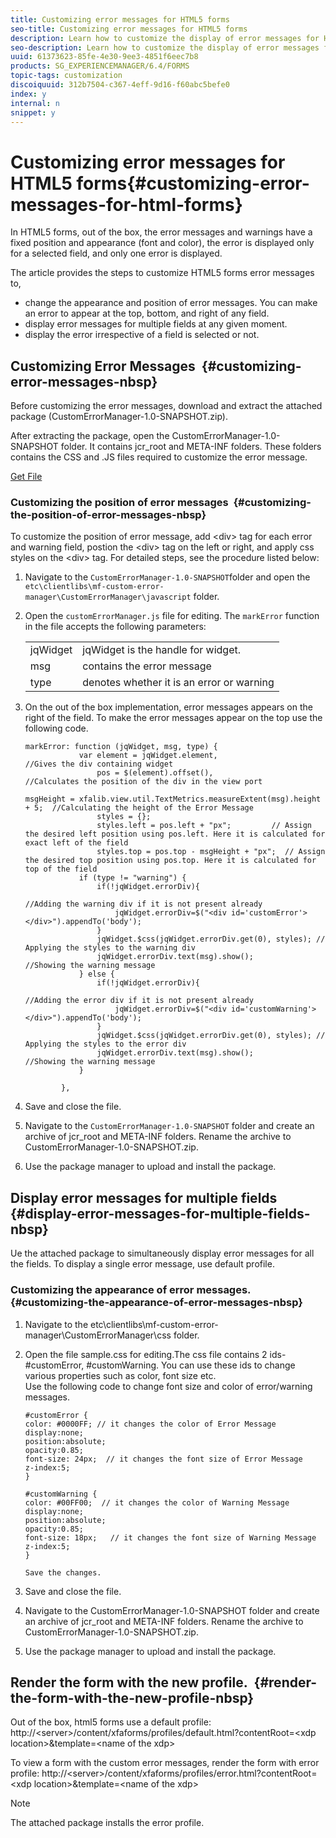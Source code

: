 ```yaml
---
title: Customizing error messages for HTML5 forms
seo-title: Customizing error messages for HTML5 forms
description: Learn how to customize the display of error messages for HTML5 forms including how to change their position and appearance.
seo-description: Learn how to customize the display of error messages for HTML5 forms including how to change their position and appearance.
uuid: 61373623-85fe-4e30-9ee3-4851f6eec7b8
products: SG_EXPERIENCEMANAGER/6.4/FORMS
topic-tags: customization
discoiquuid: 312b7504-c367-4eff-9d16-f60abc5befe0
index: y
internal: n
snippet: y
---
```


# Customizing error messages for HTML5 forms{#customizing-error-messages-for-html-forms}

In HTML5 forms, out of the box, the error messages and warnings have a fixed position and appearance (font and color), the error is displayed only for a selected field, and only one error is displayed.

The article provides the steps to customize HTML5 forms error messages to,

* change the appearance and position of error messages. You can make an error to appear at the top, bottom, and right of any field. 
* display error messages for multiple fields at any given moment. 
* display the error irrespective of a field is selected or not.

## Customizing Error Messages&nbsp; {#customizing-error-messages-nbsp}

Before customizing the error messages, download and extract the attached package (CustomErrorManager-1.0-SNAPSHOT.zip). 

After extracting the package, open the CustomErrorManager-1.0-SNAPSHOT folder. It contains jcr_root and META-INF folders. These folders contains the CSS and .JS files required to customize the error message.

[Get File](assets/customerrormanager-1.0-snapshot.zip)

### Customizing the position of error messages&nbsp; {#customizing-the-position-of-error-messages-nbsp}

To customize the position of error message, add &lt;div&gt; tag for each error and warning field, postion the &lt;div&gt; tag on the left or right, and apply css styles on the &lt;div&gt; tag. For detailed steps, see the procedure listed below:

1. Navigate to the `CustomErrorManager-1.0-SNAPSHOT`folder and open the `etc\clientlibs\mf-custom-error-manager\CustomErrorManager\javascript` folder.
1. Open the `customErrorManager.js` file for editing. The `markError` function in the file accepts the following parameters: 

   |   |  |
   |---|---|
   | jqWidget | jqWidget is the handle for widget. |
   | msg  |contains the error message |
   | type  |denotes whether it is an error or warning |

1. On the out of the box implementation, error messages appears on the right of the field. To make the error messages appear on the top use the following code.

   ```
   markError: function (jqWidget, msg, type) {
               var element = jqWidget.element,                                //Gives the div containing widget
                   pos = $(element).offset(),                          //Calculates the position of the div in the view port
                                                                   msgHeight = xfalib.view.util.TextMetrics.measureExtent(msg).height + 5;  //Calculating the height of the Error Message
                   styles = {};
                   styles.left = pos.left + "px";         // Assign the desired left position using pos.left. Here it is calculated for exact left of the field 
                   styles.top = pos.top - msgHeight + "px";  // Assign the desired top position using pos.top. Here it is calculated for top of the field 
               if (type != "warning") {
                   if(!jqWidget.errorDiv){
                                                                                   //Adding the warning div if it is not present already
                       jqWidget.errorDiv=$("<div id='customError'></div>").appendTo('body');
                   }
                   jqWidget.$css(jqWidget.errorDiv.get(0), styles); // Applying the styles to the warning div
                   jqWidget.errorDiv.text(msg).show();                     //Showing the warning message
               } else {
                   if(!jqWidget.errorDiv){
                                                                                   //Adding the error div if it is not present already
                       jqWidget.errorDiv=$("<div id='customWarning'></div>").appendTo('body');
                   }
                   jqWidget.$css(jqWidget.errorDiv.get(0), styles); // Applying the styles to the error div
                   jqWidget.errorDiv.text(msg).show();                     //Showing the warning message
               }
   
           },
   
   ```

1. Save and close the file.
1. Navigate to the `CustomErrorManager-1.0-SNAPSHOT` folder and create an archive of jcr_root and META-INF folders. Rename the archive to CustomErrorManager-1.0-SNAPSHOT.zip.
1. Use the package manager to upload and install the package.

## Display error messages for multiple fields&nbsp; {#display-error-messages-for-multiple-fields-nbsp}

Ue the attached package to simultaneously display error messages for all the fields. To display a single error message, use default profile.

### Customizing the appearance of error messages.&nbsp; {#customizing-the-appearance-of-error-messages-nbsp}

1. Navigate to the etc\clientlibs\mf-custom-error-manager\CustomErrorManager\css folder.  

1. Open the file sample.css for editing.The css file contains 2 ids- #customError, #customWarning. You can use these ids to change various properties such as color, font size etc.  
   Use the following code to change font size and color of error/warning messages.

   ```
   #customError {
   color: #0000FF; // it changes the color of Error Message
   display:none;
   position:absolute;
   opacity:0.85;
   font-size: 24px;  // it changes the font size of Error Message
   z-index:5;
   }
   
   #customWarning {
   color: #00FF00;  // it changes the color of Warning Message
   display:none;
   position:absolute;
   opacity:0.85;
   font-size: 18px;   // it changes the font size of Warning Message
   z-index:5;
   }
   
   Save the changes.
   ```

1. Save and close the file.
1. Navigate to the CustomErrorManager-1.0-SNAPSHOT folder and create an archive of jcr_root and META-INF folders. Rename the archive to CustomErrorManager-1.0-SNAPSHOT.zip.
1. Use the package manager to upload and install the package.

## Render the form with the new profile.&nbsp; {#render-the-form-with-the-new-profile-nbsp}

Out of the box, html5 forms use a default profile: http://&lt;server&gt;/content/xfaforms/profiles/default.html?contentRoot=&lt;xdp location&gt;&template=&lt;name of the xdp&gt;

To view a form with the custom error messages, render the form with error profile: http://&lt;server&gt;/content/xfaforms/profiles/error.html?contentRoot=&lt;xdp location&gt;&template=&lt;name of the xdp&gt;

>[!NOTE]
>
>The attached package installs the error profile.

